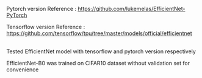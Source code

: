Pytorch version Reference : https://github.com/lukemelas/EfficientNet-PyTorch

Tensorflow version Reference : https://github.com/tensorflow/tpu/tree/master/models/official/efficientnet

\
Tested EfficientNet model with tensorflow and pytorch version respectively

EfficientNet-B0 was trained on CIFAR10 dataset without validation set for convenience
